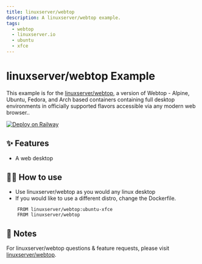 ```yaml
---
title: linuxserver/webtop
description: A linuxserver/webtop example.
tags:
  - webtop
  - linuxserver.io
  - ubuntu
  - xfce
---
```


# linuxserver/webtop Example

This example is for the [linuxserver/webtop](https://github.com/linuxserver/docker-webtop), a version of Webtop - Alpine, Ubuntu, Fedora, and Arch based containers containing full desktop environments in officially supported flavors accessible via any modern web browser..

[![Deploy on Railway](https://railway.app/button.svg)](https://railway.app/new/template/N5dhrv?referralCode=GQzGFh)
## ✨ Features

- A web desktop

## 💁‍♀️ How to use

- Use linuxserver/webtop as you would any linux desktop
- If you would like to use a different distro, change the Dockerfile.
``` 
    FROM linuxserver/webtop:ubuntu-xfce
    FROM linuxserver/webtop
```
## 📝 Notes

For linuxserver/webtop questions & feature requests, please visit [linuxserver/webtop](https://github.com/linuxserver/docker-webtop).

